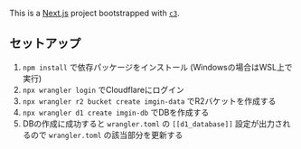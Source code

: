 This is a [Next.js](https://nextjs.org/) project bootstrapped with [`c3`](https://developers.cloudflare.com/pages/get-started/c3).

## セットアップ

1. `npm install` で依存パッケージをインストール (Windowsの場合はWSL上で実行)
2. `npx wrangler login` でCloudflareにログイン
3. `npx wrangler r2 bucket create imgin-data` でR2バケットを作成する
3. `npx wrangler d1 create imgin-db` でDBを作成する
4. DBの作成に成功すると `wrangler.toml` の `[[d1_database]]` 設定が出力されるので `wrangler.toml` の該当部分を更新する

